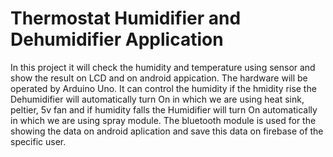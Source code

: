 # Thermostat Humidifier and Dehumidifier Application

In this project it will check the humidity and temperature using sensor and show the result on LCD and on android appication. The hardware will be operated by Arduino Uno. It can control the humidity if the hmidity rise the Dehumidifier will automatically turn On in which we are using heat sink, peltier, 5v fan and if humidity falls the Humidifier will turn On automatically in which we are using spray module. The bluetooth module is used for the showing the data on android aplication and save this data on firebase of the specific user. 

